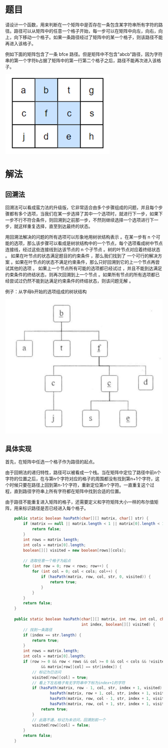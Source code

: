 # 题目

请设计一个函数，用来判断在一个矩阵中是否存在一条包含某字符串所有字符的路径。路径可以从矩阵中的任意一个格子开始，每一步可以在矩阵中向左，向右，向上，向下移动一个格子。如果一条路径经过了矩阵中的某一个格子，则该路径不能再进入该格子。

例如下面的矩阵包含了一条 bfce 路径。但是矩阵中不包含"abcb"路径，因为字符串的第一个字符b占据了矩阵中的第一行第二个格子之后，路径不能再次进入该格子。

![image-20220228190051586](12.矩阵中的路径.assets/image-20220228190051586.png)

# 解法

## 回溯法

回溯法可以看成蛮力法的升级版，它非常适合由多个步骤组成的问题，并且每个步骤都有多个选项，当我们在某一步选择了其中一个选项时，就进行下一步，如果下一步不行不符合条件，则回溯到之前那一步，不然则继续选择一个选项进行下一步，就这样重复选择，直至到达最终的状态。

用回溯法解决的问题的所有选项可以形象地用树状结构表示 。在某一步有 n 个可能的选项，那么该步骤可以看成是树状结构中的一个节点，每个选项看成树中节点连接线，经过这些连接线到达该节点的 n 个子节点 。树的叶节点对应着终结状态 。 如果在叶节点的状态满足题目的约束条件 ，那么我们找到了 一个可行的解决方案 。如果在叶节点的状态不满足约束条件，那么只好回溯到它的上一个节点再尝试其他的选项 。 如果上一个节点所有可能的选项都已经试过 ，并且不能到达满足约束条件的终结状态，则再次回溯到上一个节点 。如果所有节点的所有选项都已经尝试过仍然不能到达满足约束条件的终结状态，则该问题无解 。

例子：从字母b开始的选项组成的树状结构

![image-20220228190538301](12.矩阵中的路径.assets/image-20220228190538301.png)

## 具体实现

首先，在矩阵中任选一个格子作为路径的起点。

由于回朔法的递归特性，路径可以被看成一个栈。当在矩阵中定位了路径中前n个字符的位置之后，在与第n个字符对应的格子的周围都没有找到第n+1个字符，这个时候只要在路径上回到第n-1个字符，重新定位第n个字符。一直重复这个过程，直到路径字符串上所有字符都在矩阵中找到合适的位置。

由于路径不能重复进入矩阵的格子，还需要定义和字符矩阵大小一样的布尔值矩阵，用来标识路径是否已经进入每个格子。

```java
    public static boolean hasPath(char[][] matrix, char[] str) {
        if (matrix == null || matrix.length < 1 || matrix[0].length < 1 || str == null) {
            return false;
        }
        int rows = matrix.length;
        int cols = matrix[0].length;
        boolean[][] visited = new boolean[rows][cols];

        // 选取任意一个格子为起点
        for (int row = 0; row < rows; row++) {
            for (int col = 0; col < cols; col++) {
                if (hasPath(matrix, row, col, str, 0, visited)) {
                    return true;
                }
            }
        }
        return false;
    }

    public static boolean hasPath(char[][] matrix, int row, int col, char[] str,
                                  int index, boolean[][] visited) {
        // 找到一条路径
        if (index == str.length) {
            return true;
        }
        int rows = matrix.length;
        int cols = matrix[0].length;
        if (row >= 0 && row < rows && col >= 0 && col < cols && !visited[row][col]
                && matrix[row][col] == str[index]) {
            // 标记为已访问
            visited[row][col] = true;
            // 看上下左右格子有无字符串中下标为index+1的字符
            if (hasPath(matrix, row - 1, col, str, index + 1, visited) ||
                    hasPath(matrix, row + 1, col, str, index + 1, visited) ||
                    hasPath(matrix, row, col - 1, str, index + 1, visited) ||
                    hasPath(matrix, row, col + 1, str, index + 1, visited)) {
                return true;
            }
            // 此路不通，标记为未访问，回溯到前一个
            visited[row][col] = false;
        }
        return false;
    }

```

